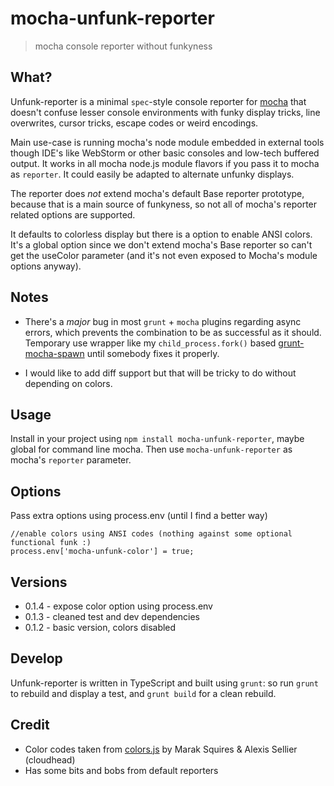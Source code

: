 # mocha-unfunk-reporter

> mocha console reporter without funkyness

## What?

Unfunk-reporter is a minimal `spec`-style console reporter for [mocha](http://visionmedia.github.io/mocha/) that doesn't confuse lesser console environments with funky display tricks, line overwrites, cursor tricks, escape codes or weird encodings. 

Main use-case is running mocha's node module embedded in external tools though IDE's like WebStorm or other basic consoles and low-tech buffered output. It works in all mocha node.js module flavors if you pass it to mocha as `reporter`. It could easily be adapted to alternate unfunky displays.

The reporter does *not* extend mocha's default Base reporter prototype, because that is a main source of funkyness, so not all of mocha's reporter related options are supported.

It defaults to colorless display but there is a option to enable ANSI colors. It's a global option since we don't extend mocha's Base reporter so can't get the useColor parameter (and it's not even exposed to Mocha's module options anyway).

## Notes

* There's a *major* bug in most `grunt` + `mocha` plugins regarding async errors, which prevents the combination to be as successful as it should. Temporary use wrapper like my `child_process.fork()` based [grunt-mocha-spawn](https://github.com/Bartvds/grunt-mocha-spawn) until somebody fixes it properly.

* I would like to add diff support but that will be tricky to do without depending on colors.

## Usage

Install in your project using `npm install mocha-unfunk-reporter`, maybe global for command line mocha. Then use `mocha-unfunk-reporter` as mocha's `reporter` parameter.

## Options

Pass extra options using process.env (until I find a better way)

````
//enable colors using ANSI codes (nothing against some optional functional funk :)
process.env['mocha-unfunk-color'] = true;
````

## Versions

* 0.1.4 - expose color option using process.env
* 0.1.3 - cleaned test and dev dependencies
* 0.1.2 - basic version, colors disabled

## Develop

Unfunk-reporter is written in TypeScript and built using `grunt`: so run `grunt` to rebuild and display a test, and `grunt build` for a clean rebuild.

## Credit

* Color codes taken from [colors.js](https://github.com/marak/colors.js/) by Marak Squires & Alexis Sellier (cloudhead)
* Has some bits and bobs from default reporters
